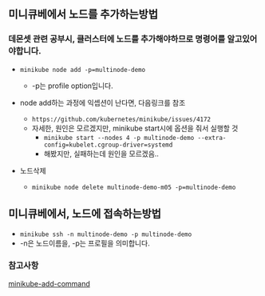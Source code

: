 ## 미니큐베에서 노드를 추가하는방법

### 데몬셋 관련 공부시, 클러스터에 노드를 추가해야하므로 명령어를 알고있어야합니다.
+ `minikube node add -p=multinode-demo`
  + -p는 profile option입니다.
+ node add하는 과정에 익셉션이 난다면, 다음링크를 참조
  + `https://github.com/kubernetes/minikube/issues/4172`
  + 자세한, 원인은 모르겠지만, minikube start시에 옵션을 줘서 실행할 것
    + `minikube start --nodes 4 -p multinode-demo --extra-config=kubelet.cgroup-driver=systemd`
    + 해봤지만, 실패하는데 원인을 모르겠음..

+ 노드삭제
  + `minikube node delete multinode-demo-m05 -p=multinode-demo`

## 미니큐베에서, 노드에 접속하는방법
+ `minikube ssh -n multinode-demo -p multinode-demo`
+ -n은 노드이름을, -p는 프로필을 의미합니다.
### 참고사항 
[minikube-add-command](https://minikube.sigs.k8s.io/docs/commands/node/)